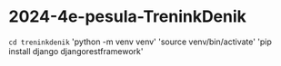 # 2024-4e-pesula-TreninkDenik

`cd treninkdenik`
'python -m venv venv'
'source venv/bin/activate' 
'pip install django djangorestframework'